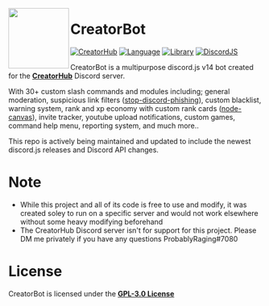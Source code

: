 <a href="https://discord.gg/creatorhub"><img width="120" height="120" align="left" style="float: left" src="https://i.imgur.com/DyIjmXc.png"></a>
# CreatorBot

[![CreatorHub](https://img.shields.io/discord/820889004055855144?color=5865F2&logo=discord&logoColor=white&style=for-the-badge)](https://discord.gg/creatorhub)
[![Language](https://img.shields.io/github/languages/top/ProbablyRaging/CreatorBot?color=f0db4f&logoColor=white&style=for-the-badge)]()
[![Library](https://img.shields.io/badge/library-discord.js-5865f2?style=for-the-badge)](https://www.npmjs.com/package/discord.js)
[![DiscordJS](https://img.shields.io/npm/v/discord.js.svg?maxAge=3600&style=for-the-badge)](https://www.npmjs.com/package/discord.js)

CreatorBot is a multipurpose discord.js v14 bot created for the <a href="https://discord.gg/creatorhub">**CreatorHub**</a> Discord server.

With 30+ custom slash commands and modules including; general moderation, suspicious link filters ([stop-discord-phishing](https://github.com/nikolaischunk/stop-discord-phishing)), custom blacklist, warning system, rank and xp economy with custom rank cards ([node-canvas](https://github.com/Automattic/node-canvas)), invite tracker, youtube upload notifications, custom games, command help menu, reporting system, and much more..

This repo is actively being maintained and updated to include the newest discord.js releases and Discord API changes.

# Note
- While this project and all of its code is free to use and modify, it was created soley to run on a specific server and would not work elsewhere without some heavy modifying beforehand
- The CreatorHub Discord server isn't for support for this project. Please DM me privately if you have any questions ProbablyRaging#7080

# License
CreatorBot is licensed under the **[GPL-3.0 License](./LICENSE)**
